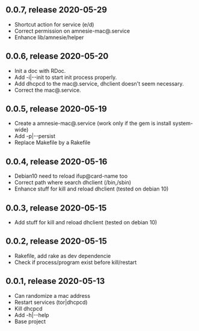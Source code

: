 ## 0.0.7, release 2020-05-29
* Shortcut action for service (e/d) 
* Correct permission on amnesie-mac@.service
* Enhance lib/amnesie/helper

## 0.0.6, release 2020-05-20
* Init a doc with RDoc.
* Add -i|--init to start init process properly.
* Add dhcpcd to the mac@.service, dhclient doesn't seem necessary.
* Correct the mac@.service.

## 0.0.5, release 2020-05-19
* Create a amnesie-mac@.service (work only if the gem is install system-wide)
* Add -p|--persist
* Replace Makefile by a Rakefile

## 0.0.4, release 2020-05-16
* Debian10 need to reload ifup@card-name too
* Correct path where search dhclient (/bin,/sbin)
* Enhance stuff for kill and reload dhclient (tested on debian 10)

## 0.0.3, release 2020-05-15
* Add stuff for kill and reload dhclient (tested on debian 10)

## 0.0.2, release 2020-05-15
* Rakefile, add rake as dev dependencie
* Check if process/program exist before kill/restart

## 0.0.1, release 2020-05-13
* Can randomize a mac address
* Restart services (tor|dhcpcd)
* Kill dhcpcd
* Add -h|--help
* Base project
